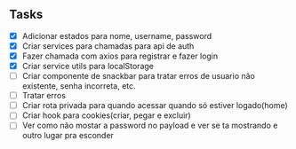 ## Tasks

- [x] Adicionar estados para nome, username, password
- [x] Criar services para chamadas para api de auth
- [x] Fazer chamada com axios para registrar e fazer login
- [x] Criar service utils para localStorage
- [ ] Criar componente de snackbar para tratar erros de usuario não existente, senha incorreta, etc.
- [ ] Tratar erros
- [ ] Criar rota privada para quando acessar quando só estiver logado(home)
- [ ] Criar hook para cookies(criar, pegar e excluir)
- [ ] Ver como não mostar a password no payload e ver se ta mostrando e outro lugar pra esconder
